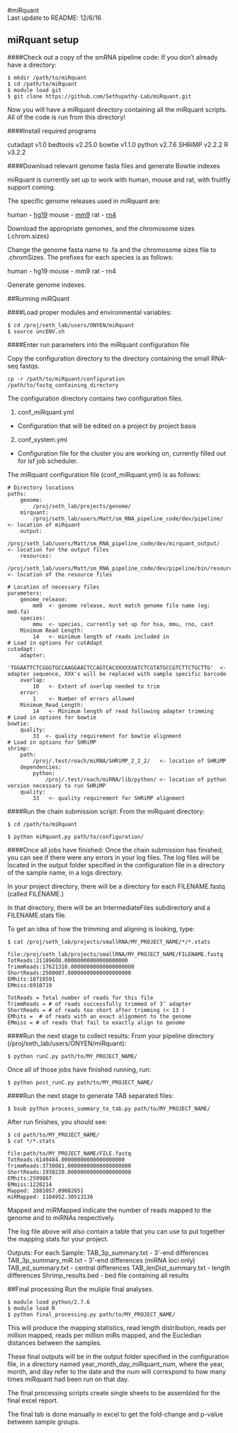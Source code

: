 #miRquant               
Last update to README: 12/6/16

## miRquant setup
####Check out a copy of the smRNA pipeline code:
If you don’t already have a directory:

```
$ mkdir /path/to/miRquant
$ cd /path/to/miRquant
$ module load git
$ git clone https://github.com/Sethupathy-Lab/miRquant.git
```

Now you will have a miRquant directory containing all the miRquant scripts.
All of the code is run from this directory!

####Install required programs

cutadapt v1.0
bedtools v2.25.0
bowtie v1.1.0
python v2.7.6
SHRiMP v2.2.2
R v3.2.2

####Download relevant genome fasta files and generate Bowtie indexes

miRquant is currently set up to work with human, mouse and rat, with fruitfly support coming.

The specific genome releases used in miRquant are:

human - [hg19](ftp://hgdownload.cse.ucsc.edu/goldenPath/hg19/bigZips/)
mouse - [mm9](ftp://hgdownload.cse.ucsc.edu/goldenPath/mm9/bigZips/)
rat - [rn4](ftp://hgdownload.cse.ucsc.edu/goldenPath/rn4/bigZips/)

Download the appropriate genomes, and the chromosome sizes (<release>.chrom.sizes) 

Change the genome fasta name to <prefix>.fa and the chromosome sizes file to <prefix>.chromSizes.  The prefixes for each species is as follows:

human - hg19
mouse - mm9
rat - rn4

Generate genome indexes.


##Running miRQuant

####Load proper modules and environmental variables:
```
$ cd /proj/seth_lab/users/ONYEN/miRquant
$ source uncENV.sh
```

####Enter run parameters into the miRquant configuration file

Copy the configuration directory to the directory containing the small RNA-seq fastqs.
```
cp -r /path/to/miRquant/configuration /path/to/fastq_containing_directory
```
The configuration directory contains two configuration files.

1. conf_miRquant.yml
  * Configuration that will be edited on a project by project basis
2. conf_system.yml
  * Configuration file for the cluster you are working on, currently filled out for lsf job scheduler.

The miRquant configuration file (conf_miRquant.yml) is as follows:
```
# Directory locations
paths:
    genome:
        /proj/seth_lab/projects/genome/ 
    mirquant:
        /proj/seth_lab/users/Matt/sm_RNA_pipeline_code/dev/pipeline/   <- location of miRquant
    output:
        /proj/seth_lab/users/Matt/sm_RNA_pipeline_code/dev/mirquant_output/   <- location for the output files
    resources:
        /proj/seth_lab/users/Matt/sm_RNA_pipeline_code/dev/pipeline/bin/resources/   <- location of the resource files

# Location of necessary files
parameters:
    genome_release:
        mm9  <- genome release, must match genome file name (eg: mm9.fa)
    species:
        mmu  <- species, currently set up for hsa, mmu, rno, cast
    Minimum Read Length:
        14   <- minimum length of reads included in 
# Load in options for cutAdapt
cutadapt:
    adapter:
        'TGGAATTCTCGGGTGCCAAGGAACTCCAGTCACXXXXXXATCTCGTATGCCGTCTTCTGCTTG'  <- adapter sequence, XXX's will be replaced with sample specific barcode
    overlap:
        10   <- Extent of overlap needed to trim
    error:
        1    <- Number of errors allowed
    Minimum_Read_Length:
        14   <- Minimum length of read following adapter trimming
# Load in options for bowtie
bowtie:
    quality:
        33  <- quality requirement for bowtie alignment
# Load in options for SHRiMP
shrimp:
    path:
        /proj/.test/roach/miRNA/SHRiMP_2_2_2/   <- location of SHRiMP
    dependencies:
        python:
            /proj/.test/roach/miRNA/lib/python/ <- location of python version necessary to run SHRiMP
    quality:
        33   <- quality requirement for SHRiMP alignment
```

####Run the chain submission script:
From the miRquant directory:
```
$ cd /path/to/miRquant

$ python miRquant.py path/to/configuration/

```

####Once all jobs have finished:
Once the chain submission has finished, you can see if there were any errors in your log files.  The log files will be located in the output folder specified in the configuration file in a directory of the sample name, in a logs directory.

In your project directory, there will be a directory for each FILENAME.fastq (called FILENAME.)

In that directory, there will be an IntermediateFiles subdirectory and a FILENAME.stats file.

To get an idea of how the trimming and aligning is looking, type:
```
$ cat /proj/seth_lab/projects/smallRNA/MY_PROJECT_NAME/*/*.stats

file:/proj/seth_lab/projects/smallRNA/MY_PROJECT_NAME/FILENAME.fastq
TotReads:21189608.00000000000000000000
TrimmReads:17621310.00000000000000000000
ShortReads:2500007.00000000000000000000
EMhits:10710591
EMmiss:6910719

TotReads = Total number of reads for this file
TrimmReads = # of reads successfully trimmed of 3’ adapter
ShortReads = # of reads too short after trimming (< 13 )
EMhits =  # of reads with an exact alignment to the genome
EMmiss = # of reads that fail to exactly align to genome
```

####Run the next stage to collect results:
From your pipeline directory (/proj/seth_lab/users/ONYEN/miRquant):
```
$ python runC.py path/to/MY_PROJECT_NAME/
```

Once all of those jobs have finished running, run:
```
$ python post_runC.py path/to/MY_PROJECT_NAME/
```

####Run the next stage to generate TAB separated files:
```
$ bsub python process_summary_to_tab.py path/to/MY_PROJECT_NAME/
```
After run finishes, you should see:
```
$ cd path/to/MY_PROJECT_NAME/
$ cat */*.stats

file:path/to/MY_PROJECT_NAME/FILE.fastq
TotReads:6149484.00000000000000000000
TrimmReads:3730081.00000000000000000000
ShortReads:1938220.00000000000000000000
EMhits:2509867
EMmiss:1220214
Mapped: 2881057.09082651
miRMapped: 1104952.30513136
```

Mapped and miRMapped indicate the number of reads mapped to the genome and to miRNAs respectively.

The log file above will also contain a table that you can use to put together the mapping stats for your project.

Outputs:
For each Sample:
  TAB_3p_summary.txt       -   3'-end differences
  TAB_3p_summary_miR.txt   -   3'-end differences (miRNA loci only)
  TAB_ed_summary.txt       -   central differences
  TAB_lenDist_summary.txt  -   length differences
  Shrimp_results.bed       -   bed file containing all results

##Final processing
Run the muliple final analyses.
```
$ module load python/2.7.6
$ module load R
$ python final_processing.py path/to/MY_PROJECT_NAME/
```
This will produce the mapping statistics, read length distribution, reads per million mapped, reads per million miRs mapped, and the Eucledian distances between the samples.

These final outputs will be in the output folder specified in the configuration file, in a directory named year_month_day_miRquant_num, where the year, month, and day refer to the date and the num will correspond to how many times miRquant had been run on that day.

The final processing scripts create single sheets to be assembled for the final excel report.

The final tab is done manually in excel to get the fold-change and p-value between sample groups.
